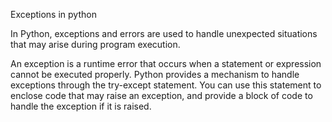 Exceptions in python


In Python, exceptions and errors are used to handle unexpected situations that may arise during program execution.

An exception is a runtime error that occurs when a statement or expression cannot be executed properly. Python provides a mechanism to handle exceptions through the try-except statement. You can use this statement to enclose code that may raise an exception, and provide a block of code to handle the exception if it is raised.
